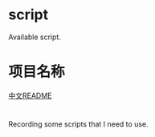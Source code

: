 # script
Available script.
# 项目名称  
 [中文README](README_CN.md)  
#
Recording some scripts that I need to use.
